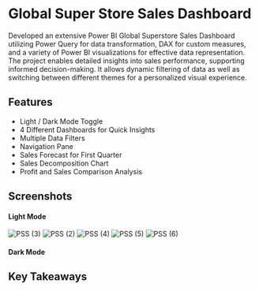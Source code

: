 # Global Super Store Sales Dashboard
Developed an extensive Power BI Global Superstore Sales Dashboard utilizing Power Query for data transformation, DAX for custom  measures, and a variety of Power BI visualizations for effective data representation. The project enables detailed insights into sales  performance, supporting informed decision-making. It allows dynamic filtering of data as well as switching between different themes for a personalized visual experience.

## Features

- Light / Dark Mode Toggle
- 4 Different Dashboards for Quick Insights
- Multiple Data Filters
- Navigation Pane
- Sales Forecast for First Quarter
- Sales Decomposition Chart
- Profit and Sales Comparison Analysis


## Screenshots
#### Light Mode
![PSS (3)](https://github.com/jarsheenkaur/Global-Super-Store-Sales-Dashboard/assets/152518497/c65219b3-1cb4-42a8-9aed-302f9d486f86)
![PSS (2)](https://github.com/jarsheenkaur/Global-Super-Store-Sales-Dashboard/assets/152518497/76bab02e-6fcc-4b71-9812-39ba6b16cfee)
![PSS (4)](https://github.com/jarsheenkaur/Global-Super-Store-Sales-Dashboard/assets/152518497/9cdfb594-bd04-44c7-be18-6213f43e876c)
![PSS (5)](https://github.com/jarsheenkaur/Global-Super-Store-Sales-Dashboard/assets/152518497/c1d358fe-2799-4705-af90-28daca3a69e3)
![PSS (6)](https://github.com/jarsheenkaur/Global-Super-Store-Sales-Dashboard/assets/152518497/7b41a0c0-836b-43bf-b64b-9dc841d1b3af)





#### Dark Mode




## Key Takeaways


